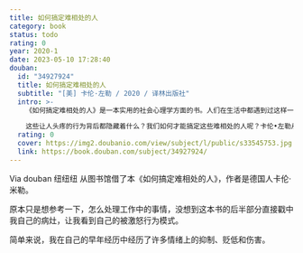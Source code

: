 ```yaml
---
title: 如何搞定难相处的人
category: book
status: todo
rating: 0
year: 2020-1
date: 2023-05-10 17:28:40
douban:
  id: "34927924"
  title: 如何搞定难相处的人
  subtitle: "[美] 卡伦·左勒 / 2020 / 译林出版社"
  intro: >-
    《如何搞定难相处的人》是一本实用的社会心理学方面的书。人们在生活中都遇到过这样一类人：他们不合群，爱责怪他人，易怒，极具攻击性，从不安分，不信守承诺或者总爱曲解他人。

    这些让人头疼的行为背后都隐藏着什么？我们如何才能搞定这些难相处的人呢？卡伦•左勒从心理学角度解释了这些现象背后的原因，并为读者提供了详细的应对策略，使人们不再受累于这些负能量。
  rating: 0
  cover: https://img2.doubanio.com/view/subject/l/public/s33545753.jpg
  link: https://book.douban.com/subject/34927924/
---
```


Via douban 纽纽纽 从图书馆借了本《如何搞定难相处的人》，作者是德国人卡伦·米勒。

原本只是想参考一下，怎么处理工作中的事情，没想到这本书的后半部分直接戳中我自己的病灶，让我看到自己的被激怒行为模式。

简单来说，我在自己的早年经历中经历了许多情绪上的抑制、贬低和伤害。
